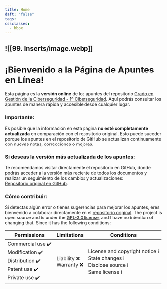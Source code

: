 ```yaml
---
title: Home
daft: "false"
tags: 
cssclasses:
  - hbox
---
```


![[99. Inserts/image.webp]]
---
# ¡Bienvenido a la Página de Apuntes en Línea!
Esta página es la **versión online** de los apuntes del repositorio [Grado en Gestión de la Ciberseguridad - 1º Ciberseguridad](https://github.com/Grado-en-Gestion-de-la-Ciberseguridad/1-Ciberseguridad). Aquí podrás consultar los apuntes de manera rápida y accesible desde cualquier lugar.

### Importante:
Es posible que la información en esta página **no esté completamente actualizada** en comparación con el repositorio original. Esto puede suceder porque los apuntes en el repositorio de GitHub se actualizan continuamente con nuevas notas, correcciones o mejoras.

### Si deseas la versión más actualizada de los apuntes:
Te recomendamos visitar directamente el repositorio en GitHub, donde podrás acceder a la versión más reciente de todos los documentos y realizar un seguimiento de los cambios y actualizaciones:  
[Repositorio original en GitHub](https://github.com/Grado-en-Gestion-de-la-Ciberseguridad/1-Ciberseguridad).

### Cómo contribuir:
Si detectas algún error o tienes sugerencias para mejorar los apuntes, eres bienvenido a colaborar directamente en el [repositorio original](https://github.com/Grado-en-Gestion-de-la-Ciberseguridad/1-Ciberseguridad).
The project is open source and is under the [GPL-3.0 license](https://github.com/raf181/Ghostkey/blob/main/LICENSE), and I have no intention of changing that. Since it has the following conditions:

| Permissions                                                                                | Limitations               | Conditions                                                                                   |
| ------------------------------------------------------------------------------------------ | ------------------------- | -------------------------------------------------------------------------------------------- |
| Commercial use ✔️<br>Modification ✔️<br>Distribution ✔️<br>Patent use ✔️<br>Private use ✔️ | Liability ❌<br>Warranty ❌ | License and copyright notice ℹ️<br>State changes ℹ️<br>Disclose source ℹ️<br>Same license ℹ️ |